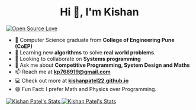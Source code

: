 <h1 align="center">Hi 👋, I'm Kishan</h1>

[![Open Source Love](https://badges.frapsoft.com/os/v1/open-source.svg?v=102)]()

- 🔭 Computer Science graduate from **College of Engineering Pune (CoEP)**
- 🌱 Learning new **algorithms** to solve **real world problems**.
- 👯 Looking to collaborate on **Systems programming**
- 💬 Ask me about **Competitive Programming, System Design and Maths**
- 📫 Reach me at **kp768919@gmail.com**
- 💻 Check out more at **<a href="https://kishanpatel22.github.io/">kishanpatel22.github.io</a>**
- 😄 Fun Fact: I prefer Math and Physics over Programming.


<a href="https://github.com/kishanpatel22">
  <img align="center" src="https://github-readme-stats.vercel.app/api/top-langs/?username=kishanpatel22&hide=c%2B%2B,c,html&title_color=6aa6f8&text_color=8a919a&icon_color=6aa6f8&bg_color=0e1116" alt="Kishan Patel's Stats" />
</a>

<a href="https://github.com/kishanpatel22">
  <img align="center" src="https://github-readme-stats.vercel.app/api?username=kishanpatel22&show_icons=true&line_height=27&count_private=true&title_color=6aa6f8&text_color=8a919a&icon_color=6aa6f8&bg_color=0e1116" alt="Kishan Patel's Stats" />
</a>

